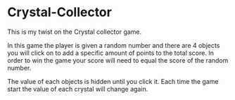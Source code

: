# Crystal-Collector

This is my twist on the Crystal collector game.

In this game the player is given a random number and there are 4 objects you will click on to add a specific amount of points to the total score. In order to win the game your score will need to equal the score of the random number.

The value of each objects is hidden until you click it. Each time the game start the value of each crystal will change again.

